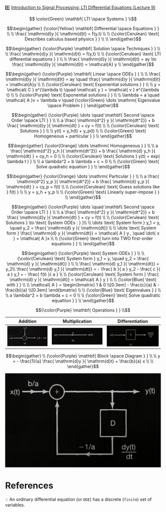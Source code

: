 :nine: [Introduction to Signal Processing: LTI Differential Equations (Lecture 9)](https://youtu.be/DEXuVeMfJl8)

```math
   \color{Green} \mathbf{ LTI \space Systems  } \\
```

```math
\begin{gather}
   {\color{Yellow} \mathbf{ Differential \space Equations } } \\
    \\
    \frac{ \mathrm{d}y }{ \mathrm{d}t} = f(y,t) \\
    \\
   {\color{Cerulean} \text{ Describes calculus based physics } } \\
    \\
\end{gather}
```

```math
\begin{gather}
   {\color{Purple} \mathbf{ Solution \space Techniques } } \\
    \\
    \frac{ \mathrm{d}y }{ \mathrm{d}t} = f(y,t) \\
    \\
   {\color{Cerulean} \text{ LTI differential equations } } \\
    \\
    \frac{ \mathrm{d}y }{ \mathrm{d}t} = ay \to \frac{ \mathrm{d}y }{ \mathrm{d}t} = \mathcal{A} y \\
\end{gather}
```

```math
\begin{gather}
   {\color{Purple} \mathbf{ Linear \space ODEs } } \\
    \\
    \frac{ \mathrm{d}y }{ \mathrm{d}t} = ay \quad \frac{ \mathrm{d}y }{ \mathrm{d}t} = \mathcal{A}y \\
    \\
   {\color{Cerulean} \text{ Exponential solutions } } \\
    \\
    y = \mathcal{ C } e^{\lambda t} \quad \mathcal{ y } = \mathcal{ v } e^{\lambda t} \\
    \\
   {\color{Purple} \text{ Exponential solutions } } \\
    \\
    \lambda = a \quad \mathcal{ A }v = \lambda v \quad {\color{Green} \dots \mathrm{ Eigenvalue \space Problem } }
\end{gather}
```

```math
\begin{gather}
   {\color{Purple} \dots \quad \mathbf{ Second \space Order \space LTI } } \\
    \\
    a \frac{ \mathrm{d^2} y }{ \mathrm{dt^2}} + b \frac{ \mathrm{d}y }{ \mathrm{dt} } + cy = f(t) \\
    \\
   {\color{Cerulean} \text{ Solutions } } \\
    \\
    y(t) = y_h(t) + y_p(t) \\
    \\
   {\color{Green} \text{ Homogeneous + particular } } \\
\end{gather}
```

```math
\begin{gather}
   {\color{Orange} \dots \mathrm{ Homogeneous } } \\
    \\
    a \frac{ \mathrm{d^2} y_h }{ \mathrm{dt^2}} + b \frac{ \mathrm{d} y_h }{ \mathrm{dt} } + cy_h = 0 \\
    \\
   {\color{Cerulean} \text{ Solutions } y(t) = exp( \lambda t ) } \\
    \\
    a \lambda^2 + b \lambda + c = 0 \\
    \\
   {\color{Green} \text{ Solve quadratic equation } } \\
\end{gather}
```

```math
\begin{gather}
   {\color{Orange} \dots \mathrm{ Particular } } \\
    \\
    a \frac{ \mathrm{d^2} y_p }{ \mathrm{dt^2}} + b \frac{ \mathrm{d} y_p }{ \mathrm{dt} } + cy_p = f(t) \\
    \\
   {\color{Cerulean} \text{ Guess solutions like } f(t) } \\
    \\
    y = y_h + y_p \\
    \\
   {\color{Green} \text{ Linearly super-impose } } \\
\end{gather}
```

```math
\begin{gather}
   {\color{Purple} \dots \quad \mathbf{ Second \space Order \space LTI } } \\
    \\
    a \frac{ \mathrm{d^2} y }{ \mathrm{dt^2}} + b \frac{ \mathrm{d}y }{ \mathrm{dt} } + cy = f(t) \\
    \\
   {\color{Cerulean} \text{ Solutions } \to \text{ System ODEs : } }\\
   \\
    \dots \text{ System form } y_1 = y, \quad y_2 =  \frac{ \mathrm{d} y }{ \mathrm{dt}}  \\
    \\
    \dots \text{ System form } \frac{ \mathrm{d} y }{ \mathrm{dt}} = \mathcal{ A } y , \quad \dot{ x } = \mathcal{ A }x \\
    \\
   {\color{Green} \text{ turn into TWO first-order equations } } \\
\end{gather}
```

```math
\begin{gather}
   {\color{Purple} \text{ System ODEs } } \\
    \\
   {\color{Cerulean} \text{ System form } y_1 = y, \quad y_2 =  \frac{ \mathrm{d} y }{ \mathrm{dt}} } \\
    \\
    \frac{ \mathrm{d} y_1 }{ \mathrm{dt}} = y_2\\
    \frac{ \mathrm{d} y_1 }{ \mathrm{dt}} = - \frac{ b }{ a } y_2 - \frac{ c }{ a } y_1 + - \frac{ f(t) }{ a } \\  
    \\
   {\color{Cerulean} \text{ System form } \frac{ \mathrm{d} y }{ \mathrm{dt}} = \mathcal{ A } y } \\
    \\
   {\color{Blue} \text{ with }  } \\
    \\
   \mathcal{ A } = \begin{bmatrix}
                        1             & 0             \\[0.3em] 
                        - \frac{c}{a} & - \frac{b}{a} \\[0.3em]
                     \end{bmatrix} \\
   \\
   {\color{Blue} \text{ Eigenvalues }  } \\
   \\
a \lambda^2 + b \lambda + c = 0 \\
    \\
   {\color{Green} \text{ Solve quadratic equattion } } \\

\end{gather}
```

```math
{\color{Purple} \mathbf{ Operations } } \\
```

| Addition | Multiplication | Differentiation | 
|-|-|-|
| <img src=images/operation-addition.png width='' height='' > </img> | <img src=images/operation-multiplication.png width='' height='' > </img> | <img src=images/operation-differentiation.png width='' height='' > </img> |

```math
\begin{gather}
   \\
   {\color{Purple} \mathbf{ Block \space Diagram } } \\
    \\
    y = - \frac{1}{a} \frac{ \mathrm{d}y }{ \mathrm{d}t} + \frac{b}{a} x \\
    \\
\end{gather}
```

<img src=images/operation-block-diagram.png width='' height='' > </img>

# References

:bulb: An ordinary differential equation (or `ODE`) has a discrete (`finite`) set of variables. 

